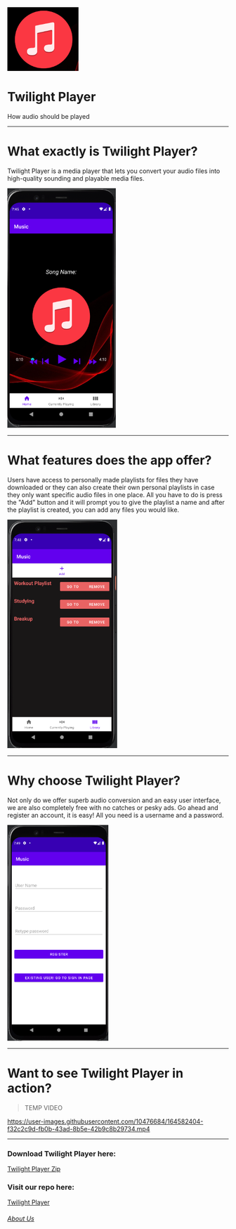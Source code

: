 <img src="Screenshot 2022-04-21 8.40.58 PM.png" alt="Logo">

# Twilight Player


How audio should be played


* * *

What exactly is Twilight Player?
================================

Twilight Player is a media player that lets you convert your audio files into high-quality sounding and playable media files. 

<img src="Screenshot 2022-04-21 8.26.43 PM.png" alt = "Main">

* * *

What features does the app offer?
=================================

Users have access to personally made playlists for files they have downloaded or they can also create their own personal playlists in case they only want specific audio files in one place. All you have to do is press the "Add" button and it will prompt you to give the playlist a name and after the playlist is created, you can add any files you would like. <br>

<img src="Screenshot 2022-04-21 8.25.45 PM.png" alt="Playlists">

* * *

Why choose Twilight Player?
===========================

Not only do we offer superb audio conversion and an easy user interface, we are also completely free with no catches or pesky ads. Go ahead and register an account, it is easy! All you need is a username and a password. 

<img src="Screenshot 2022-04-21 8.32.06 PM.png" alt="Sign Up">

* * *

Want to see Twilight Player in action?
======================================
> TEMP VIDEO

https://user-images.githubusercontent.com/10476684/164582404-f32c2c9d-fb0b-43ad-8b5e-42b9c8b29734.mp4

* * *

### Download Twilight Player here:
<a href="Twilight-ex-master.zip" download> Twilight Player Zip </a>

### Visit our repo here:
<a href ="https://github.com/SCCapstone/Twilight-ex.git"> Twilight Player</a>

###### [About Us](https://github.com/SCCapstone/Twilight-Player/blob/gh-pages/About-us.md)

